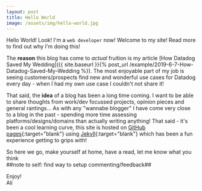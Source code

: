 ```yaml
---
layout: post
title: Hello World
image: /assets/img/hello-world.jpg
---
```


Hello World! Look! I'm a `web developer` now! Welcome to my site! Read more to find out why I'm doing this!

The **reason** this blog has come to _actual_ fruition is my article [How Datadog Saved My Wedding]({{ site.baseurl }}{% post_url /example/2019-6-7-How-Datadog-Saved-My-Wedding %}). The most enjoyable part of my job is seeing customers/prospects find new and wonderful use cases for Datadog every day - when I had my own use case I couldn't not share it!

That said, the **idea** of a blog has been a long time coming. I want to be able to share thoughts from work/dev focussed projects, opinion pieces and general rantings... As with any "wannabe blogger" I have come very close to a blog in the past - spending more time assessing platforms/designs/domains than actually writing anything! That said - it's been a cool learning curve, this site is hosted on [GitHub pages](https://pages.github.com/){:target="blank"} using [Jekyll](https://jekyllrb.com/){:target="blank"} which has been a fun experience getting to grips with!

So here we go, make yourself at home, have a read, let me know what you think<br>
 ##note to self: find way to setup commenting/feedback##

 Enjoy!<br>
 Ali
